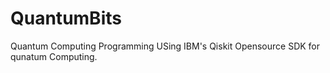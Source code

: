 # QuantumBits
Quantum Computing Programming USing IBM's Qiskit Opensource SDK for qunatum Computing.
